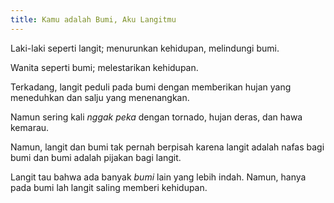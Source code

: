 ```yaml
---
title: Kamu adalah Bumi, Aku Langitmu
---
```


Laki-laki seperti langit; menurunkan kehidupan, melindungi bumi.

Wanita seperti bumi; melestarikan kehidupan.

Terkadang, langit peduli pada bumi dengan memberikan hujan yang meneduhkan dan salju yang menenangkan.

Namun sering kali _nggak peka_ dengan tornado, hujan deras, dan hawa kemarau.

Namun, langit dan bumi tak pernah berpisah karena langit adalah nafas bagi bumi dan bumi adalah pijakan bagi langit.

Langit tau bahwa ada banyak _bumi_ lain yang lebih indah. Namun, hanya pada bumi lah langit saling memberi kehidupan.